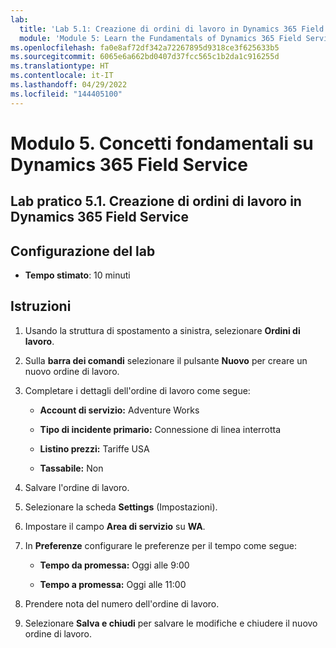 ```yaml
---
lab:
  title: 'Lab 5.1: Creazione di ordini di lavoro in Dynamics 365 Field Service'
  module: 'Module 5: Learn the Fundamentals of Dynamics 365 Field Service'
ms.openlocfilehash: fa0e8af72df342a72267895d9318ce3f625633b5
ms.sourcegitcommit: 6065e6a662bd0407d37fcc565c1b2da1c916255d
ms.translationtype: HT
ms.contentlocale: it-IT
ms.lasthandoff: 04/29/2022
ms.locfileid: "144405100"
---
```

<a name="module-5-learn-the-fundamentals-of-dynamics-365-field-service"></a>Modulo 5. Concetti fondamentali su Dynamics 365 Field Service
========================

## <a name="practice-lab-51---creating-work-orders-in-dynamics-365-field-service"></a>Lab pratico 5.1. Creazione di ordini di lavoro in Dynamics 365 Field Service

## <a name="lab-setup"></a>Configurazione del lab

  - **Tempo stimato**: 10 minuti

## <a name="instructions"></a>Istruzioni

1. Usando la struttura di spostamento a sinistra, selezionare **Ordini di lavoro**.

2. Sulla **barra dei comandi** selezionare il pulsante **Nuovo** per creare un nuovo ordine di lavoro.

3. Completare i dettagli dell'ordine di lavoro come segue:

    - **Account di servizio:** Adventure Works

    - **Tipo di incidente primario:** Connessione di linea interrotta

    - **Listino prezzi:** Tariffe USA

    - **Tassabile:** Non

4. Salvare l'ordine di lavoro.

4. Selezionare la scheda **Settings** (Impostazioni).

5. Impostare il campo **Area di servizio** su **WA**. 

6. In **Preferenze** configurare le preferenze per il tempo come segue:

    - **Tempo da promessa:** Oggi alle 9:00

    - **Tempo a promessa:** Oggi alle 11:00

7. Prendere nota del numero dell'ordine di lavoro. 

8. Selezionare **Salva e chiudi** per salvare le modifiche e chiudere il nuovo ordine di lavoro.
